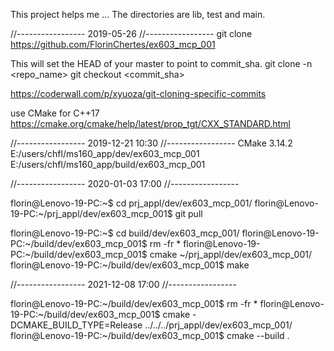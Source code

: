 This project helps me ...
The directories are lib, test and main.

//-----------------
2019-05-26
//-----------------
git clone https://github.com/FlorinChertes/ex603_mcp_001

This will set the HEAD of your master to point to commit_sha.
git clone -n <repo_name>
git checkout <commit_sha>

https://coderwall.com/p/xyuoza/git-cloning-specific-commits

use CMake for C++17
https://cmake.org/cmake/help/latest/prop_tgt/CXX_STANDARD.html

//-----------------
2019-12-21 10:30
//-----------------
CMake 3.14.2
E:/users/chfl/ms160_app/dev/ex603_mcp_001
E:/users/chfl/ms160_app/build/ex603_mcp_001

//-----------------
2020-01-03 17:00
//-----------------

florin@Lenovo-19-PC:~$ cd prj_appl/dev/ex603_mcp_001/
florin@Lenovo-19-PC:~/prj_appl/dev/ex603_mcp_001$ git pull

florin@Lenovo-19-PC:~$ cd build/dev/ex603_mcp_001/
florin@Lenovo-19-PC:~/build/dev/ex603_mcp_001$ rm -fr *
florin@Lenovo-19-PC:~/build/dev/ex603_mcp_001$ cmake ~/prj_appl/dev/ex603_mcp_001/
florin@Lenovo-19-PC:~/build/dev/ex603_mcp_001$ make

//-----------------
2021-12-08 17:00
//-----------------


florin@Lenovo-19-PC:~/build/dev/ex603_mcp_001$ rm -fr *
florin@Lenovo-19-PC:~/build/dev/ex603_mcp_001$ cmake -DCMAKE_BUILD_TYPE=Release ../../../prj_appl/dev/ex603_mcp_001/
florin@Lenovo-19-PC:~/build/dev/ex603_mcp_001$ cmake --build .


